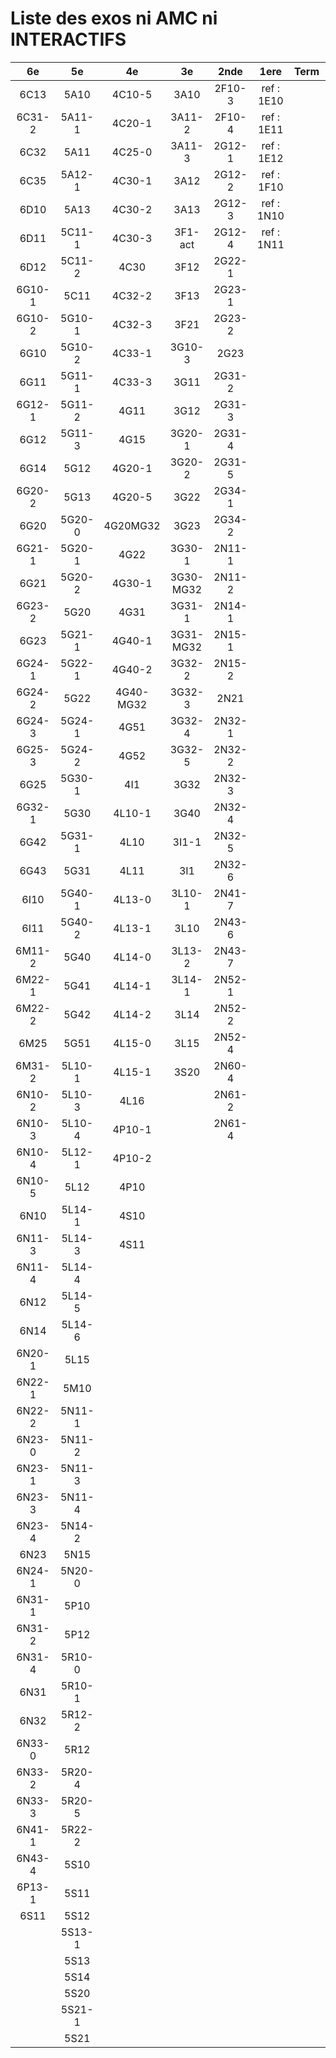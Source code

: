 # Liste des exos ni AMC ni INTERACTIFS

|6e|5e|4e|3e|2nde|1ere|Term|Reste|
|:-:|:-:|:-:|:-:|:-:|:-:|:-:|:-:|
|6C13|5A10|4C10-5|3A10|2F10-3|ref : 1E10||beta2F31|
|6C31-2|5A11-1|4C20-1|3A11-2|2F10-4|ref : 1E11||beta2N60-X1|
|6C32|5A11|4C25-0|3A11-3|2G12-1|ref : 1E12||beta2N60-X2|
|6C35|5A12-1|4C30-1|3A12|2G12-2|ref : 1F10||beta3F23|
|6D10|5A13|4C30-2|3A13|2G12-3|ref : 1N10||beta3G15|
|6D11|5C11-1|4C30-3|3F1-act|2G12-4|ref : 1N11||beta3G41|
|6D12|5C11-2|4C30|3F12|2G22-1|||beta3s21|
|6G10-1|5C11|4C32-2|3F13|2G23-1|||beta4C31|
|6G10-2|5G10-1|4C32-3|3F21|2G23-2|||beta4G20-3|
|6G10|5G10-2|4C33-1|3G10-3|2G23|||beta4G20-4|
|6G11|5G11-1|4C33-3|3G11|2G31-2|||beta6C33-1|
|6G12-1|5G11-2|4G11|3G12|2G31-3|||beta6test2|
|6G12|5G11-3|4G15|3G20-1|2G31-4|||beta6test2021|
|6G14|5G12|4G20-1|3G20-2|2G31-5|||betaAsymptotesObliques|
|6G20-2|5G13|4G20-5|3G22|2G34-1|||betaComplexes|
|6G20|5G20-0|4G20MG32|3G23|2G34-2|||betaDivisionsDePolynomes|
|6G21-1|5G20-1|4G22|3G30-1|2N11-1|||betaEq1erDegreDansC|
|6G21|5G20-2|4G30-1|3G30-MG32|2N11-2|||betaEq2eDegAvecParam|
|6G23-2|5G20|4G31|3G31-1|2N14-1|||betaEqCarreDansC|
|6G23|5G21-1|4G40-1|3G31-MG32|2N15-1|||betaEquationsLog|
|6G24-1|5G22-1|4G40-2|3G32-2|2N15-2|||betaEqValAbs|
|6G24-2|5G22|4G40-MG32|3G32-3|2N21|||betaExo3d|
|6G24-3|5G24-1|4G51|3G32-4|2N32-1|||betaExoSimpleMatthieu|
|6G25-3|5G24-2|4G52|3G32-5|2N32-2|||betaModèle10_simple_question-reponse|
|6G25|5G30-1|4I1|3G32|2N32-3|||betaModèle11_paramétrable|
|6G32-1|5G30|4L10-1|3G40|2N32-4|||betaModèle20_plusieurs_types_de_questions|
|6G42|5G31-1|4L10|3I1-1|2N32-5|||betaModèle21_paramétrables|
|6G43|5G31|4L11|3I1|2N32-6|||betaModèle30_constructions_géométriques|
|6I10|5G40-1|4L13-0|3L10-1|2N41-7|||betaModèle31_paramétrables|
|6I11|5G40-2|4L13-1|3L10|2N43-6|||betaModèle40_tableau_proportionnalite|
|6M11-2|5G40|4L14-0|3L13-2|2N43-7|||betaModèle41_tableau_signes_variations|
|6M22-1|5G41|4L14-1|3L14-1|2N52-1|||betaProbaAouB|
|6M22-2|5G42|4L14-2|3L14|2N52-2|||betaProbabilites|
|6M25|5G51|4L15-0|3L15|2N52-4|||betaPuissances|
|6M31-2|5L10-1|4L15-1|3S20|2N60-4|||betarotation3d|
|6N10-2|5L10-3|4L16||2N61-2|||betaSpline|
|6N10-3|5L10-4|4P10-1||2N61-4|||betaSys2x2CombLin|
|6N10-4|5L12-1|4P10-2|||||betaTracerParabole|
|6N10-5|5L12|4P10|||||betatrinome|
|6N10|5L14-1|4S10|||||moule_a_exo_mathalea|
|6N11-3|5L14-3|4S11|||||moule_a_exo_mathalea2d|
|6N11-4|5L14-4||||||c3C10-2|
|6N12|5L14-5||||||c3N10|
|6N14|5L14-6||||||c3N23|
|6N20-1|5L15||||||CM020|
|6N22-1|5M10||||||CM021|
|6N22-2|5N11-1||||||PEA11-1|
|6N23-0|5N11-2||||||PEA11|
|6N23-1|5N11-3||||||P003|
|6N23-3|5N11-4||||||P004|
|6N23-4|5N14-2||||||P005|
|6N23|5N15||||||P006|
|6N24-1|5N20-0||||||P007|
|6N31-1|5P10||||||P008|
|6N31-2|5P12||||||P009|
|6N31-4|5R10-0||||||P010|
|6N31|5R10-1||||||P011|
|6N32|5R12-2||||||P012|
|6N33-0|5R12|||||||
|6N33-2|5R20-4|||||||
|6N33-3|5R20-5|||||||
|6N41-1|5R22-2|||||||
|6N43-4|5S10|||||||
|6P13-1|5S11|||||||
|6S11|5S12|||||||
||5S13-1|||||||
||5S13|||||||
||5S14|||||||
||5S20|||||||
||5S21-1|||||||
||5S21|||||||
